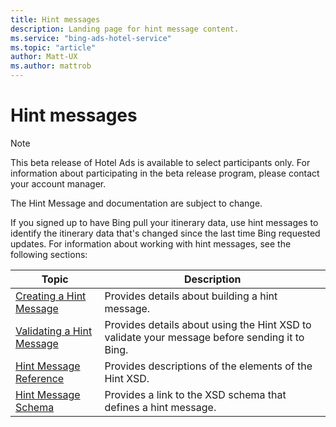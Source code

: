 ```yaml
---
title: Hint messages
description: Landing page for hint message content.
ms.service: "bing-ads-hotel-service"
ms.topic: "article"
author: Matt-UX
ms.author: mattrob
---
```


# Hint messages

> [!NOTE]
> This beta release of Hotel Ads is available to select participants only. For information about participating in the beta release program, please contact your account manager.
>
> The Hint Message and documentation are subject to change.

If you signed up to have Bing pull your itinerary data, use hint messages to identify the itinerary data that's changed since the last time Bing requested updates. For information about working with hint messages, see the following sections: 

|Topic|Description
|-|-
|[Creating a Hint Message](../hint-message/create-hint-message.md)|Provides details about building a hint message.
|[Validating a Hint Message](../hint-message/validate-hint-message.md)|Provides details about using the Hint XSD to validate your message before sending it to Bing.
|[Hint Message Reference](../hint-message/reference.md)|Provides descriptions of the elements of the Hint XSD.
|[Hint Message Schema](../hint-message/schema.md)|Provides a link to the XSD schema that defines a hint message.



